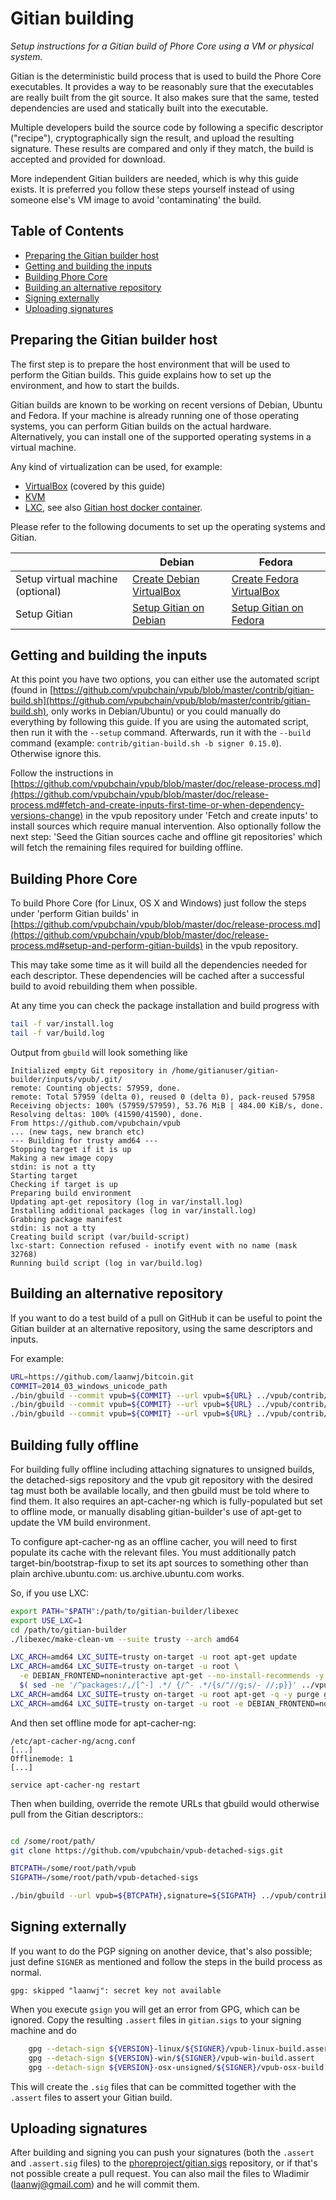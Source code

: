 Gitian building
================

*Setup instructions for a Gitian build of Phore Core using a VM or physical system.*

Gitian is the deterministic build process that is used to build the Phore
Core executables. It provides a way to be reasonably sure that the
executables are really built from the git source. It also makes sure that
the same, tested dependencies are used and statically built into the executable.

Multiple developers build the source code by following a specific descriptor
("recipe"), cryptographically sign the result, and upload the resulting signature.
These results are compared and only if they match, the build is accepted and provided
for download.

More independent Gitian builders are needed, which is why this guide exists.
It is preferred you follow these steps yourself instead of using someone else's
VM image to avoid 'contaminating' the build.

Table of Contents
------------------

- [Preparing the Gitian builder host](#preparing-the-gitian-builder-host)
- [Getting and building the inputs](#getting-and-building-the-inputs)
- [Building Phore Core](#building-vpub-core)
- [Building an alternative repository](#building-an-alternative-repository)
- [Signing externally](#signing-externally)
- [Uploading signatures](#uploading-signatures)

Preparing the Gitian builder host
---------------------------------

The first step is to prepare the host environment that will be used to perform the Gitian builds.
This guide explains how to set up the environment, and how to start the builds.

Gitian builds are known to be working on recent versions of Debian, Ubuntu and Fedora.
If your machine is already running one of those operating systems, you can perform Gitian builds on the actual hardware.
Alternatively, you can install one of the supported operating systems in a virtual machine.

Any kind of virtualization can be used, for example:
- [VirtualBox](https://www.virtualbox.org/) (covered by this guide)
- [KVM](http://www.linux-kvm.org/page/Main_Page)
- [LXC](https://linuxcontainers.org/), see also [Gitian host docker container](https://github.com/gdm85/tenku/tree/master/docker/gitian-bitcoin-host/README.md).

Please refer to the following documents to set up the operating systems and Gitian.

|                                   | Debian                                                                             | Fedora                                                                             |
|-----------------------------------|------------------------------------------------------------------------------------|------------------------------------------------------------------------------------|
| Setup virtual machine (optional)  | [Create Debian VirtualBox](./gitian-building/gitian-building-create-vm-debian.md) | [Create Fedora VirtualBox](./gitian-building/gitian-building-create-vm-fedora.md) |
| Setup Gitian                      | [Setup Gitian on Debian](./gitian-building/gitian-building-setup-gitian-debian.md) | [Setup Gitian on Fedora](./gitian-building/gitian-building-setup-gitian-fedora.md) |


Getting and building the inputs
--------------------------------

At this point you have two options, you can either use the automated script (found in [https://github.com/vpubchain/vpub/blob/master/contrib/gitian-build.sh](https://github.com/vpubchain/vpub/blob/master/contrib/gitian-build.sh), only works in Debian/Ubuntu) or you could manually do everything by following this guide.
If you are using the automated script, then run it with the `--setup` command. Afterwards, run it with the `--build` command (example: `contrib/gitian-build.sh -b signer 0.15.0`). Otherwise ignore this.

Follow the instructions in [https://github.com/vpubchain/vpub/blob/master/doc/release-process.md](https://github.com/vpubchain/vpub/blob/master/doc/release-process.md#fetch-and-create-inputs-first-time-or-when-dependency-versions-change)
in the vpub repository under 'Fetch and create inputs' to install sources which require
manual intervention. Also optionally follow the next step: 'Seed the Gitian sources cache
and offline git repositories' which will fetch the remaining files required for building
offline.

Building Phore Core
----------------

To build Phore Core (for Linux, OS X and Windows) just follow the steps under 'perform
Gitian builds' in [https://github.com/vpubchain/vpub/blob/master/doc/release-process.md](https://github.com/vpubchain/vpub/blob/master/doc/release-process.md#setup-and-perform-gitian-builds) in the vpub repository.

This may take some time as it will build all the dependencies needed for each descriptor.
These dependencies will be cached after a successful build to avoid rebuilding them when possible.

At any time you can check the package installation and build progress with

```bash
tail -f var/install.log
tail -f var/build.log
```

Output from `gbuild` will look something like

    Initialized empty Git repository in /home/gitianuser/gitian-builder/inputs/vpub/.git/
    remote: Counting objects: 57959, done.
    remote: Total 57959 (delta 0), reused 0 (delta 0), pack-reused 57958
    Receiving objects: 100% (57959/57959), 53.76 MiB | 484.00 KiB/s, done.
    Resolving deltas: 100% (41590/41590), done.
    From https://github.com/vpubchain/vpub
    ... (new tags, new branch etc)
    --- Building for trusty amd64 ---
    Stopping target if it is up
    Making a new image copy
    stdin: is not a tty
    Starting target
    Checking if target is up
    Preparing build environment
    Updating apt-get repository (log in var/install.log)
    Installing additional packages (log in var/install.log)
    Grabbing package manifest
    stdin: is not a tty
    Creating build script (var/build-script)
    lxc-start: Connection refused - inotify event with no name (mask 32768)
    Running build script (log in var/build.log)

Building an alternative repository
-----------------------------------

If you want to do a test build of a pull on GitHub it can be useful to point
the Gitian builder at an alternative repository, using the same descriptors
and inputs.

For example:
```bash
URL=https://github.com/laanwj/bitcoin.git
COMMIT=2014_03_windows_unicode_path
./bin/gbuild --commit vpub=${COMMIT} --url vpub=${URL} ../vpub/contrib/gitian-descriptors/gitian-linux.yml
./bin/gbuild --commit vpub=${COMMIT} --url vpub=${URL} ../vpub/contrib/gitian-descriptors/gitian-win.yml
./bin/gbuild --commit vpub=${COMMIT} --url vpub=${URL} ../vpub/contrib/gitian-descriptors/gitian-osx.yml
```

Building fully offline
-----------------------

For building fully offline including attaching signatures to unsigned builds, the detached-sigs repository
and the vpub git repository with the desired tag must both be available locally, and then gbuild must be
told where to find them. It also requires an apt-cacher-ng which is fully-populated but set to offline mode, or
manually disabling gitian-builder's use of apt-get to update the VM build environment.

To configure apt-cacher-ng as an offline cacher, you will need to first populate its cache with the relevant
files. You must additionally patch target-bin/bootstrap-fixup to set its apt sources to something other than
plain archive.ubuntu.com: us.archive.ubuntu.com works.

So, if you use LXC:

```bash
export PATH="$PATH":/path/to/gitian-builder/libexec
export USE_LXC=1
cd /path/to/gitian-builder
./libexec/make-clean-vm --suite trusty --arch amd64

LXC_ARCH=amd64 LXC_SUITE=trusty on-target -u root apt-get update
LXC_ARCH=amd64 LXC_SUITE=trusty on-target -u root \
  -e DEBIAN_FRONTEND=noninteractive apt-get --no-install-recommends -y install \
  $( sed -ne '/^packages:/,/[^-] .*/ {/^- .*/{s/"//g;s/- //;p}}' ../vpub/contrib/gitian-descriptors/*|sort|uniq )
LXC_ARCH=amd64 LXC_SUITE=trusty on-target -u root apt-get -q -y purge grub
LXC_ARCH=amd64 LXC_SUITE=trusty on-target -u root -e DEBIAN_FRONTEND=noninteractive apt-get -y dist-upgrade
```

And then set offline mode for apt-cacher-ng:

```
/etc/apt-cacher-ng/acng.conf
[...]
Offlinemode: 1
[...]

service apt-cacher-ng restart
```

Then when building, override the remote URLs that gbuild would otherwise pull from the Gitian descriptors::
```bash

cd /some/root/path/
git clone https://github.com/vpubchain/vpub-detached-sigs.git

BTCPATH=/some/root/path/vpub
SIGPATH=/some/root/path/vpub-detached-sigs

./bin/gbuild --url vpub=${BTCPATH},signature=${SIGPATH} ../vpub/contrib/gitian-descriptors/gitian-win-signer.yml
```

Signing externally
-------------------

If you want to do the PGP signing on another device, that's also possible; just define `SIGNER` as mentioned
and follow the steps in the build process as normal.

    gpg: skipped "laanwj": secret key not available

When you execute `gsign` you will get an error from GPG, which can be ignored. Copy the resulting `.assert` files
in `gitian.sigs` to your signing machine and do

```bash
    gpg --detach-sign ${VERSION}-linux/${SIGNER}/vpub-linux-build.assert
    gpg --detach-sign ${VERSION}-win/${SIGNER}/vpub-win-build.assert
    gpg --detach-sign ${VERSION}-osx-unsigned/${SIGNER}/vpub-osx-build.assert
```

This will create the `.sig` files that can be committed together with the `.assert` files to assert your
Gitian build.

Uploading signatures
---------------------

After building and signing you can push your signatures (both the `.assert` and `.assert.sig` files) to the
[phoreproject/gitian.sigs](https://github.com/phoreproject/gitian.sigs/) repository, or if that's not possible create a pull
request. You can also mail the files to Wladimir (laanwj@gmail.com) and he will commit them.
